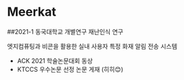 # Meerkat
##2021-1 동국대학교 개별연구 재난인식 연구

엣지컴퓨팅과 비콘을 활용한 실내 사용자 특정 화재 알림 전송 시스템

+ ACK 2021 학술논문대회 동상
+ KTCCS 우수논문 선정 논문 게재 (히히😊)
